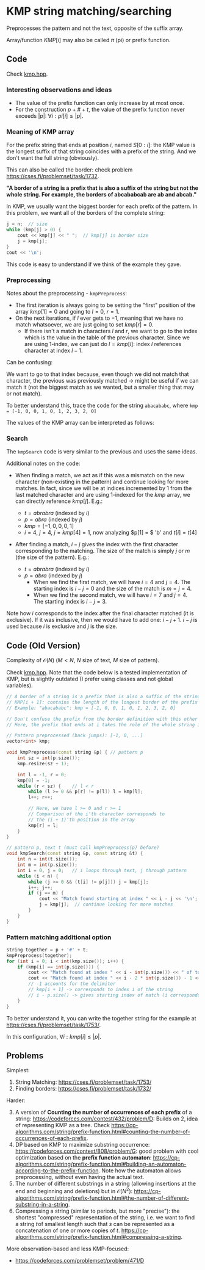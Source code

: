 # KMP string matching/searching
Preprocesses the pattern and not the text, opposite of the suffix array.

Array/function $KMP[i]$ may also be called $\pi$ (pi) or prefix function.

## Code
Check [kmp.hpp](kmp.hpp).


### Interesting observations and ideas

- The value of the prefix function can only increase by at most once.
- For the construction $p + \# + t$, the value of the prefix function never exceeds $|p|$: $\forall i: pi[i] \le |p|$.


### Meaning of KMP array
For the prefix string that ends at position $i$, named $S[0:i]$: the KMP value is the longest suffix of that string coincides with a prefix of the string. And we don't want the full string (obviously).

This can also be called the border: check problem https://cses.fi/problemset/task/1732.

**"A border of a string is a prefix that is also a suffix of the string but not the whole string. For example, the borders of abcababcab are ab and abcab."**

In KMP, we usually want the biggest border for each prefix of the pattern. In this problem, we want all of the borders of the complete string:
```cpp
j = n;  // size
while (kmp[j] > 0) {
    cout << kmp[j] << " ";  // kmp[j] is border size
    j = kmp[j];
}
cout << '\n';
```

This code is easy to understand if we think of the example they gave.


### Preprocessing

Notes about the preprocessing - `kmpPreprocess`:
- The first iteration is always going to be setting the "first" position of the array $kmp[1] = 0$ and going to $l = 0$, $r = 1$.
- On the next iterations, if $l$ ever gets to $-1$, meaning that we have no match whatsoever, we are just going to set $kmp[r] = 0$.
    * If there isn't a match in characters $l$ and $r$, we want to go to the index which is the value in the table of the previous character. Since we are using 1-index, we can just do $l = kmp[l]$: index $l$ references character at index $l - 1$.


Can be confusing:

We want to go to that index because, even though we did not match that character, the previous was previously matched -> might be useful if we can match it (not the biggest match as we wanted, but a smaller thing that may or not match).

To better understand this, trace the code for the string `abacababc`, where `kmp = [-1, 0, 0, 1, 0, 1, 2, 3, 2, 0]`

The values of the KMP array can be interpreted as follows:

### Search

The `kmpSearch` code is very similar to the previous and uses the same ideas.

Additional notes on the code:
- When finding a match, we act as if this was a mismatch on the new character (non-existing in the pattern) and continue looking for more matches. In fact, since we will be at indices incremented by 1 from the last matched character and are using 1-indexed for the $kmp$ array, we can directly reference $kmp[j]$. E.g.:
    - $t = abrabra$ (indexed by $i$)
    - $p = abra$ (indexed by $j$)
    - $kmp = [-1, 0, 0, 0, 1]$
    - $i = 4$, $j = 4$, $j = kmp[4] = 1$, now analyzing $p[1] = $ 'b' and $t[i] = t[4]$

- After finding a match, $i - j$ gives the index with the first character corresponding to the matching. The size of the match is simply $j$ or $m$ (the size of the pattern). E.g.:
    - $t = abrabra$ (indexed by $i$)
    - $p = abra$ (indexed by $j$)
        - When we find the first match, we will have $i = 4$ and $j = 4$. The starting index is $i - j = 0$ and the size of the match is $m = j = 4$.
        - When we find the second match, we will have $i = 7$ and $j = 4$. The starting index is $i - j = 3$.

Note how $i$ corresponds to the index after the final character matched (it is exclusive). If it was inclusive, then we would have to add one: $i - j + 1$. $i - j$ is used because $i$ is exclusive and $j$ is the size.

## Code (Old Version)
Complexity of $\mathcal{O}(N)$ ($M < N$, $N$ size of text, $M$ size of pattern).

Check [kmp.hpp](kmp.hpp). Note that the code below is a tested implementation of KMP, but is slightly outdated (I prefer using classes and not global variables).

```cpp
// A border of a string is a prefix that is also a suffix of the string (but not the whole string). For example, the borders of "abcababcab" and "ab" and "abcab".
// KMP[i + 1]: contains the length of the longest border of the prefix of P that ends at i
// Example: "abacababc": kmp = [-1, 0, 0, 1, 0, 1, 2, 3, 2, 0]

// Don't confuse the prefix from the border definition with this other prefix.
// Here, the prefix that ends at i takes the role of the whole string in the border definition.

// Pattern preprocessed (back jumps): [-1, 0, ...]
vector<int> kmp;

void kmpPreprocess(const string &p) { // pattern p
    int sz = int(p.size());
    kmp.resize(sz + 1);

    int l = -1, r = 0;
    kmp[0] = -1;
    while (r < sz) {    // l < r
        while (l >= 0 && p[r] != p[l]) l = kmp[l];
        l++; r++;

        // Here, we have l >= 0 and r >= 1
        // Comparison of the i'th character corresponds to
        // the (i + 1)'th position in the array
        kmp[r] = l;
    }
}

// pattern p, text t (must call kmpPreprocess(p) before)
void kmpSearch(const string &p, const string &t) {
    int n = int(t.size());
    int m = int(p.size());
    int i = 0, j = 0;   // i loops through text, j through pattern
    while (i < n) {
        while (j >= 0 && (t[i] != p[j])) j = kmp[j];
        i++; j++;
        if (j == m) {
            cout << "Match found starting at index " << i - j << '\n';
            j = kmp[j];  // continue looking for more matches 
        }
    }
}
```

### Pattern matching additional option
```cpp
string together = p + '#' + t;
kmpPreprocess(together);
for (int i = 0; i < int(kmp.size()); i++) {
    if (kmp[i] == int(p.size())) {
        cout << "Match found at index " << i - int(p.size()) << " of together\n";
        cout << "Match found at index " << i - 2 * int(p.size()) - 1 << " of text\n";
        // -1 accounts for the delimiter
        // kmp[i + 1] -> corresponds to index i of the string
        // i - p.size() -> gives starting index of match (i corresponds to S[i - 1])
    }
}
```

To better understand it, you can write the together string for the example at https://cses.fi/problemset/task/1753/.

In this configuration, $\forall i: kmp[i] \le |p|$.

## Problems
Simplest:
1. String Matching: https://cses.fi/problemset/task/1753/
2. Finding borders: https://cses.fi/problemset/task/1732/

Harder:

3. A version of **Counting the number of occurrences of each prefix** of a string: https://codeforces.com/contest/432/problem/D: Builds on 2, idea of representing KMP as a tree. Check https://cp-algorithms.com/string/prefix-function.html#counting-the-number-of-occurrences-of-each-prefix.
4. DP based on KMP to maximize substring occurrence: https://codeforces.com/contest/808/problem/G: good problem with cool optimization based on the **prefix function automaton**: https://cp-algorithms.com/string/prefix-function.html#building-an-automaton-according-to-the-prefix-function. Note how the automaton allows preprocessing, without even having the actual text.
5. The number of different substrings in a string (allowing insertions at the end and beginning and deletions) but in $\mathcal{O}(N^2)$: https://cp-algorithms.com/string/prefix-function.html#the-number-of-different-substring-in-a-string.
6. Compressing a string (similar to periods, but more "precise"): the shortest "compressed" representation of the string, i.e. we want to find a string $t$ of smallest length such that $s$ can be represented as a concatenation of one or more copies of $t$. https://cp-algorithms.com/string/prefix-function.html#compressing-a-string.


More observation-based and less KMP-focused:
- https://codeforces.com/problemset/problem/471/D

